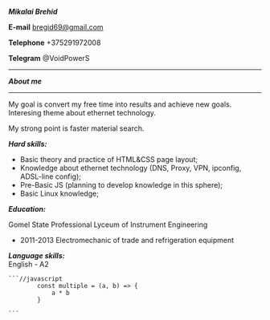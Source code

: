***Mikalai Brehid***

**E-mail** bregid69@gmail.com

**Telephone** +375291972008

**Telegram** @VoidPowerS    


---

***About me***

---

My goal is convert my free time into results and achieve new goals. Interesing theme about ethernet technology.

My strong point is faster material search.

***Hard skills:***  
* Basic theory and practice of HTML&CSS page layout;    
* Knowledge about ethernet technology (DNS, Proxy, VPN, ipconfig, ADSL-line config);    
* Pre-Basic JS (planning to develop knowledge in this sphere);  
* Basic Linux knowledge;    

***Education:***

Gomel State Professional Lyceum of Instrument Engineering

- 2011-2013
Electromechanic of trade and refrigeration equipment    

***Language skills:***  
English - A2

    ```//javascript
            const multiple = (a, b) => {
                a * b
            }

    ```